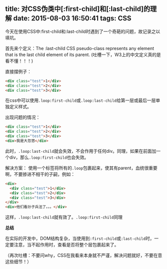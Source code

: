 title: 对CSS伪类中[:first-child]和[:last-child]的理解
date: 2015-08-03 16:50:41
tags: CSS
---
今天在使用CSS中:first-child和:last-child时遇到了一个奇葩的问题，故记录之以填坑。

首先来个定义：The :last-child CSS pseudo-class represents any element that is the last child element of its parent.
(吐槽一下，W3上的中文定义真的是看不懂！！！)

直接摆例子：
```html
<div class="test">1</div>
<div class="test">2</div>
<div class="test">3</div>
```
在css中可以使用``.loop:first-child``或``.loop:last-child``给第一层或最后一层单独定义样式。

出现问题的情况：
```html
<div class="test">1</div>
<div class="test">2</div>
<div class="test">3</div>
<div>我是大忽悠</div>
```
此时，``.loop:last-child``就会失效，不会作用于任何div。同理，如果在前面加一个div，那么``.loop:first-child``也会失效。

解决方案：
使用一个标签将所有的``.loop``包裹起来，使其有parent，血统很重要啊，不要掺进不相干的子嗣，例如：
```html
<div>
  <div class="test">1</div>
  <div class="test">2</div>
  <div class="test">3</div>
</div>
<div>他们看孙子兵法了。。。</div>
```
这样，``.loop:last-child``就有效了。``.loop:first-child``同理

**总结**

在实际的开发中，DOM结构复杂，当使用到``:first-child``或``:last-child``时，一定要注意，当不起作用时，查看是否将整个层包裹起来了。

（再次吐槽：不要问why，CSS在我看来本身就不严谨，解决问题就好，不要在意这些细节！）
